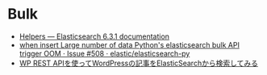 # Bulk

- [Helpers — Elasticsearch 6.3.1 documentation](https://elasticsearch-py.readthedocs.io/en/master/helpers.html)
- [when insert Large number of data Python's elasticsearch bulk API trigger OOM · Issue #508 · elastic/elasticsearch-py](https://github.com/elastic/elasticsearch-py/issues/508)
- [WP REST APIを使ってWordPressの記事をElasticSearchから検索してみる](https://wp-kyoto.net/use-rest-api-and-elasticsearch-to-search-wp-posts/)
